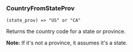 ### CountryFromStateProv

``` suneido
(state_prov) => "US" or "CA"
```

Returns the country code for a state or province.

**Note:** If it's not a province, it assumes it's a state.